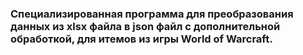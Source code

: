 ### Специализированная программа для преобразования данных из xlsx файла в json файл с дополнительной обработкой, для итемов из игры World of Warcraft.